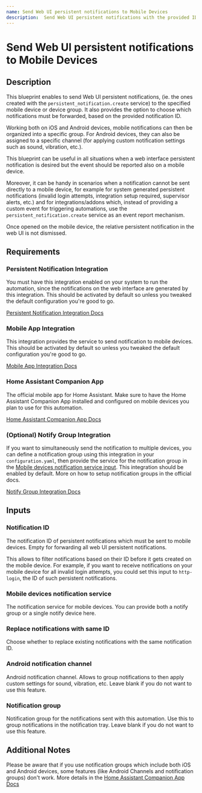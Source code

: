 ```yaml
---
name: Send Web UI persistent notifications to Mobile Devices
description:  Send Web UI persistent notifications with the provided ID to the specified Mobile Devices.
---
```


# Send Web UI persistent notifications to Mobile Devices

## Description

This blueprint enables to send Web UI persistent notifications, (ie. the ones created with the `persistent_notification.create` service) to the specified mobile device or device group. It also provides the option to choose which notifications must be forwarded, based on the provided notification ID.

Working both on iOS and Android devices, mobile notifications can then be organized into a specific group. For Android devices, they can also be assigned to a specific channel (for applying custom notification settings such as sound, vibration, etc.).

This blueprint can be useful in all situations when a web interface persistent notification is desired but the event should be reported also on a mobile device.

Moreover, it can be handy in scenarios when a notification cannot be sent directly to a mobile device, for example for system generated persistent notifications (invalid login attempts, integration setup required, supervisor alerts, etc.) and for integrations/addons which, instead of providing a custom event for triggering automations, use the `persistent_notification.create` service as an event report mechanism.

Once opened on the mobile device, the relative persistent notification in the web UI is not dismissed.

## Requirements

### Persistent Notification Integration

You must have this integration enabled on your system to run the automation, since the notifications on the web interface are generated by this integration. This should be activated by default so unless you tweaked the default configuration you're good to go.

[Persistent Notification Integration Docs](https://www.home-assistant.io/integrations/persistent_notification/)

### Mobile App Integration

This integration provides the service to send notification to mobile devices. This should be activated by default so unless you tweaked the default configuration you're good to go.

[Mobile App Integration Docs](https://www.home-assistant.io/integrations/mobile_app/)

### Home Assistant Companion App

The official mobile app for Home Assistant. Make sure to have the Home Assistant Companion App installed and configured on mobile devices you plan to use for this automation.

[Home Assistant Companion App Docs](https://companion.home-assistant.io/docs/notifications/notifications-basic#sending-notifications-to-multiple-devices)

### (Optional) Notify Group Integration

If you want to simultaneously send the notification to multiple devices, you can define a notification group using this integration in your `configuration.yaml`, then provide the service for the notification group in the [Mobile devices notification service input](#mobile-devices-notification-service). This integration should be enabled by default. More on how to setup notification groups in the official docs.

[Notify Group Integration Docs](https://www.home-assistant.io/integrations/notify.group/)

## Inputs

### Notification ID

The notification ID of persistent notifications which must be sent to mobile devices. Empty for forwarding all web UI persistent notifications.

This allows to filter notifications based on their ID before it gets created on the mobile device. For example, if you want to receive notifications on your mobile device for all invalid login attempts, you could set this input to `http-login`, the ID of such persistent notifications.

### Mobile devices notification service

The notification service for mobile devices. You can provide both a notify group or a single notify device here.

### Replace notifications with same ID

Choose whether to replace existing notifications with the same notification ID.

### Android notification channel

Android notification channel. Allows to group notifications to then apply custom settings for sound, vibration, etc. Leave blank if you do not want to use this feature.

### Notification group

Notification group for the notifications sent with this automation. Use this to group notifications in the notification tray. Leave blank if you do not want to use this feature.

## Additional Notes

Please be aware that if you use notification groups which include both iOS and Android devices, some features (like Android Channels and notification groups) don't work. More details in the [Home Assistant Companion App Docs](https://companion.home-assistant.io/docs/notifications/notifications-basic#sending-notifications-to-multiple-devices)